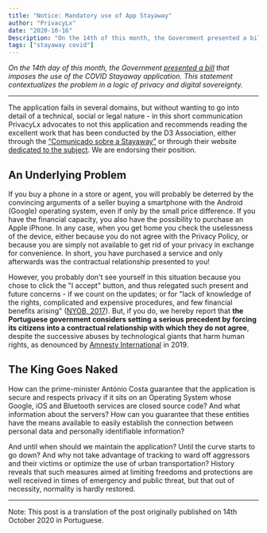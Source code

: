 ```yaml
---
title: "Notice: Mandatory use of App Stayaway"
author: "PrivacyLx"
date: "2020-10-16"
Description: "On the 14th of this month, the Government presented a bill that imposes the use of the COVID Stayaway application. This statement contextualizes the problem in a logic of privacy and digital sovereignty."
tags: ["stayaway covid"]
---
```


*On the 14th day of this month, the Government [presented a bill](http://app.parlamento.pt/webutils/docs/doc.pdf?path=6148523063446f764c324679595842774f6a63334e7a637664326c756157357059326c6864476c3259584d7657456c574c33526c6548527663793977634777324d693159535659755a47396a&fich=ppl62-XIV.doc&Inline=true) that imposes the use of the COVID Stayaway application. This statement contextualizes the problem in a logic of privacy and digital sovereignty.*

---

The application fails in several domains, but without wanting to go into detail of a technical, social or legal nature - in this short communication PrivacyLx advocates to not this application and recommends reading the excellent work that has been conducted by the D3 Association, either through the [“Comunicado sobre a Stayaway”](https://direitosdigitais.pt/comunicacao/comunicados/106-comunicado-sobre-stayaway) or through their website [dedicated to the subject](https://rastreamento.pt/). We are endorsing their position.

## An Underlying Problem

If you buy a phone in a store or agent, you will probably be deterred by the convincing arguments of a seller buying a smartphone with the Android (Google) operating system, even if only by the small price difference. If you have the financial capacity, you also have the possibility to purchase an Apple iPhone. In any case, when you get home you check the uselessness of the device, either because you do not agree with the Privacy Policy, or because you are simply not available to get rid of your privacy in exchange for convenience. In short, you have purchased a service and only afterwards was the contractual relationship presented to you!

However, you probably don't see yourself in this situation because you chose to click the "I accept" button, and thus relegated such present and future concerns - if we count on the updates; or for "lack of knowledge of the rights, complicated and expensive procedures, and few financial benefits arising" ([NYOB, 2017](https://noyb.eu/wp-content/uploads/2017/11/concept_noyb_public.pdf)). But, if you do, we hereby report that **the Portuguese government considers setting a serious precedent by forcing its citizens into a contractual relationship with which they do not agree**, despite the successive abuses by technological giants that harm human rights, as denounced by [Amnesty International](https://www.amnesty.org/en/documents/pol30/1404/2019/en/) in 2019.

## The King Goes Naked

How can the prime-minister António Costa guarantee that the application is secure and respects privacy if it sits on an Operating System whose Google, iOS and Bluetooth services are closed source code? And what information about the servers? How can you guarantee that these entities have the means available to easily establish the connection between personal data and personally identifiable information?

And until when should we maintain the application? Until the curve starts to go down? And why not take advantage of tracking to ward off aggressors and their victims or optimize the use of urban transportation? History reveals that such measures aimed at limiting freedoms and protections are well received in times of emergency and public threat, but that out of necessity, normality is hardly restored.

---

Note: This post is a translation of the post originally published on 14th October 2020 in Portuguese.
